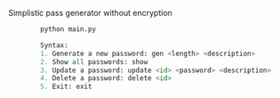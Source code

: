 Simplistic pass generator without encryption

```python
        python main.py

        Syntax: 
        1. Generate a new password: gen <length> <description>
        2. Show all passwords: show
        3. Update a password: update <id> <password> <description>
        4. Delete a password: delete <id>
        5. Exit: exit
```